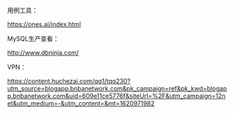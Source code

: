 用例工具：

https://ones.ai/index.html

MySQL生产查看：

http://www.dbninja.com/

VPN：

https://content.huchezai.com/qq1/tqq230?utm_source=blogapp.bnbanetwork.com&pk_campaign=ref&pk_kwd=blogapp.bnbanetwork.com&uid=609e11ce5776f&siteUrl=%2F&utm_campaign=12net&utm_medium=-&utm_content=&mt=1620971982



